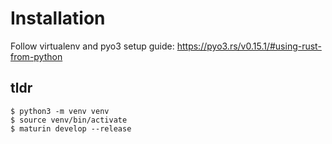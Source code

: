 # Installation

Follow virtualenv and pyo3 setup guide: https://pyo3.rs/v0.15.1/#using-rust-from-python

## tldr

```
$ python3 -m venv venv
$ source venv/bin/activate
$ maturin develop --release
```
